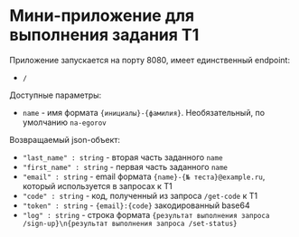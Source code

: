 # Мини-приложение для выполнения задания Т1

Приложение запускается на порту 8080, имеет единственный endpoint: 
- `/`

Доступные параметры:
- `name` - имя формата `{инициалы}-{фамилия}`. Необязательный, по умолчанию `na-egorov`

Возвращаемый json-объект:
- `"last_name" : string` - вторая часть заданного `name`
- `"first_name" : string` - первая часть заданного `name`
- `"email" : string` - email формата `{name}-{№ теста}@example.ru`, который используется в запросах к Т1
- `"code" : string` - код, полученный из запроса `/get-code` к Т1
- `"token" : string` - `{email}:{code}` закодированный base64
- `"log" : string` - строка формата `{результат выполнения запроса /sign-up}\n{результат выполнения запроса /set-status}`
